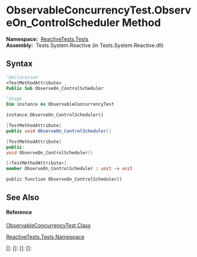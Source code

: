 # ObservableConcurrencyTest.ObserveOn\_ControlScheduler Method

**Namespace:**  [ReactiveTests.Tests](ReactiveTests.Tests\ReactiveTests.Tests.md)  
**Assembly:**  Tests.System.Reactive (in Tests.System.Reactive.dll)

## Syntax

```vb
'Declaration
<TestMethodAttribute> _
Public Sub ObserveOn_ControlScheduler
```

```vb
'Usage
Dim instance As ObservableConcurrencyTest

instance.ObserveOn_ControlScheduler()
```

```csharp
[TestMethodAttribute]
public void ObserveOn_ControlScheduler()
```

```c++
[TestMethodAttribute]
public:
void ObserveOn_ControlScheduler()
```

```fsharp
[<TestMethodAttribute>]
member ObserveOn_ControlScheduler : unit -> unit 
```

```jscript
public function ObserveOn_ControlScheduler()
```

## See Also

#### Reference

[ObservableConcurrencyTest Class](ObservableConcurrencyTest\ObservableConcurrencyTest.md)

[ReactiveTests.Tests Namespace](ReactiveTests.Tests\ReactiveTests.Tests.md)

[]: 
[]: 
[]: 
[]: 